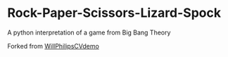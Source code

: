 # Rock-Paper-Scissors-Lizard-Spock

A python interpretation of a game from Big Bang Theory

Forked from [WillPhilipsCVdemo](https://github.com/WillPhillipsCVdemo/Rock-Paper-Scissors-Lizard-Spock)